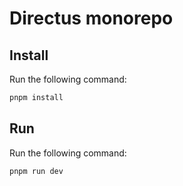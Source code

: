 # Directus monorepo
## Install

Run the following command:

```sh
pnpm install
```

## Run

Run the following command:

```sh
pnpm run dev
```